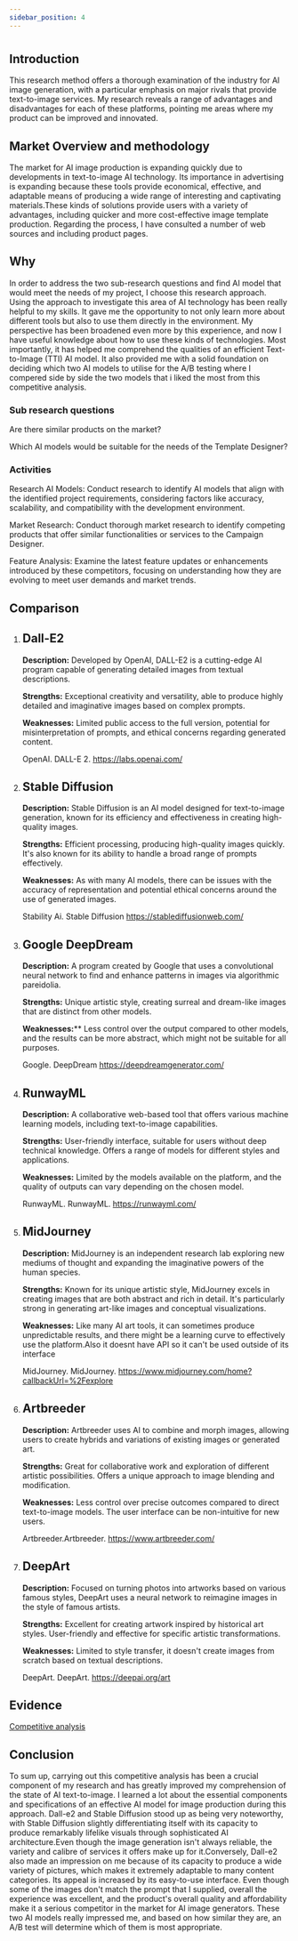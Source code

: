 ```yaml
---
sidebar_position: 4
---
```

#
## Introduction

This research method offers a thorough examination of the industry for AI image generation, with a particular emphasis on major rivals that provide text-to-image services. My research reveals a range of advantages and disadvantages for each of these platforms, pointing me areas where my product can be improved and innovated.


## Market Overview and methodology 
The market for AI image production is expanding quickly due to developments in text-to-image AI technology. Its importance in advertising is expanding because these tools provide economical, effective, and adaptable means of producing a wide range of interesting and captivating materials.These kinds of solutions provide users with a variety of advantages, including quicker and more cost-effective image template production. 
Regarding the process, I have consulted a number of web sources and including product pages. 

## Why 

In order to address the two sub-research questions and find AI model that would meet the needs of my project, I choose this research approach. Using the approach to investigate this area of AI technology has been really helpful to my skills. It gave me the opportunity to not only learn more about different tools but also to use them directly in the environment. My perspective has been broadened even more by this experience, and now I have useful knowledge about how to use these kinds of technologies. Most importantly, it has helped me comprehend the qualities of an efficient Text-to-Image (TTI) AI model. It also provided me with a solid foundation on deciding which two AI models to utilise for the A/B testing where I compered side by side the two models that i liked the most from this competitive analysis.

### Sub research questions
Are there similar products on the market?

Which AI models would be suitable for the needs of the Template Designer?
### Activities 
Research AI Models: Conduct research to identify AI models that align with the identified project requirements, considering factors like accuracy, scalability, and compatibility with the development environment.

Market Research: Conduct thorough market research to identify competing products that offer similar functionalities or services to the Campaign Designer.

Feature Analysis: Examine the latest feature updates or enhancements introduced by these competitors, focusing on understanding how they are evolving to meet user demands and market trends.




## Comparison 

1. ## Dall-E2

    **Description:**  Developed by OpenAI, DALL-E2 is a cutting-edge AI program capable of generating detailed images from textual descriptions.

    **Strengths:** Exceptional creativity and versatility, able to produce highly detailed and imaginative images based on complex prompts.

     **Weaknesses:** Limited public access to the full version, potential for misinterpretation of prompts, and ethical concerns regarding generated content.

     OpenAI. DALL-E 2. https://labs.openai.com/

2. ## Stable Diffusion

    **Description:** Stable Diffusion is an AI model designed for text-to-image generation, known for its efficiency and effectiveness in creating high-quality images.

    **Strengths:** Efficient processing, producing high-quality images quickly. It's also known for its ability to handle a broad range of prompts effectively.
    

     **Weaknesses:** As with many AI models, there can be issues with the accuracy of representation and potential ethical concerns around the use of generated images.

     Stability Ai. Stable Diffusion https://stablediffusionweb.com/

3. ## Google DeepDream

    **Description:** A program created by Google that uses a convolutional neural network to find and enhance patterns in images via algorithmic pareidolia.

    **Strengths:** Unique artistic style, creating surreal and dream-like images that are distinct from other models.
    

     **Weaknesses:**** Less control over the output compared to other models, and the results can be more abstract, which might not be suitable for all purposes.

     Google. DeepDream https://deepdreamgenerator.com/

4. ## RunwayML

     **Description:** A collaborative web-based tool that offers various machine learning models, including text-to-image capabilities.

     **Strengths:** User-friendly interface, suitable for users without deep technical knowledge. Offers a range of models for different styles and applications.

     **Weaknesses:** Limited by the models available on the platform, and the quality of outputs can vary depending on the chosen model.

     RunwayML. RunwayML. https://runwayml.com/

5. ## MidJourney

     **Description:** MidJourney is an independent research lab exploring new mediums of thought and expanding the imaginative powers of the human species.

     **Strengths:**  Known for its unique artistic style, MidJourney excels in creating images that are both abstract and rich in detail. It's particularly strong in generating art-like images and conceptual visualizations.
     
     **Weaknesses:** Like many AI art tools, it can sometimes produce unpredictable results, and there might be a learning curve to effectively use the platform.Also it doesnt have API so it can't be used outside of its interface

     MidJourney. MidJourney. https://www.midjourney.com/home?callbackUrl=%2Fexplore

6. ## Artbreeder

     **Description:** Artbreeder uses AI to combine and morph images, allowing users to create hybrids and variations of existing images or generated art.

     **Strengths:**  Great for collaborative work and exploration of different artistic possibilities. Offers a unique approach to image blending and modification.
     

     **Weaknesses:** Less control over precise outcomes compared to direct text-to-image models. The user interface can be non-intuitive for new users.

     Artbreeder.Artbreeder. https://www.artbreeder.com/

7. ## DeepArt

     **Description:** Focused on turning photos into artworks based on various famous styles, DeepArt uses a neural network to reimagine images in the style of famous artists.

     **Strengths:**  Excellent for creating artwork inspired by historical art styles. User-friendly and effective for specific artistic transformations.
     
     **Weaknesses:** Limited to style transfer, it doesn't create images from scratch based on textual descriptions.

     DeepArt. DeepArt. https://deepai.org/art

## Evidence 

[Competitive analysis](/docs/1st-Research-Phase-Evidence/Competitor%20analysis.md)

## Conclusion

To sum up, carrying out this competitive analysis has been a crucial component of my research and has greatly improved my comprehension of the state of AI text-to-image. I learned a lot about the essential components and specifications of an effective AI model for image production during this approach. Dall-e2 and Stable Diffusion stood up as being very noteworthy, with Stable Diffusion slightly differentiating itself with its capacity to produce remarkably lifelike visuals through sophisticated AI architecture.Even though the image generation isn't always reliable, the variety and calibre of services it offers make up for it.Conversely, Dall-e2 also made an impression on me because of its capacity to produce a wide variety of pictures, which makes it extremely adaptable to many content categories. Its appeal is increased by its easy-to-use interface. 
Even though some of the images don't match the prompt that I supplied, overall the experience was excellent, and the product's overall quality and affordability make it a serious competitor in the market for AI image generators. 
These two AI models really impressed me, and based on how similar they are, an A/B test will determine which of them is most appropriate.

